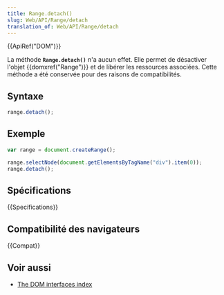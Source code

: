 ```yaml
---
title: Range.detach()
slug: Web/API/Range/detach
translation_of: Web/API/Range/detach
---
```

{{ApiRef("DOM")}}

La méthode **`Range.detach()`** n'a aucun effet. Elle permet de désactiver l'objet {{domxref("Range")}} et de libérer les ressources associées. Cette méthode a été conservée pour des raisons de compatibilités.

## Syntaxe

```js
range.detach();
```

## Exemple

```js
var range = document.createRange();

range.selectNode(document.getElementsByTagName("div").item(0));
range.detach();
```

## Spécifications

{{Specifications}}

## Compatibilité des navigateurs

{{Compat}}

## Voir aussi

- [The DOM interfaces index](/fr/docs/Web/API/Document_Object_Model)

